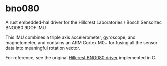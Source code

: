 # bno080

A rust embedded-hal driver for the Hillcrest Laboratories / Bosch Sensortec BNO080 9DOF IMU

This IMU combines a triple axis accelerometer, gyroscope, and magnetometer, and contains an ARM Cortex M0+ for fusing all the sensor data into meaningful rotation vector. 

For reference, see the original [Hillcrest BNO080 driver](https://github.com/tstellanova/bno080-driver) implemented in C. 



